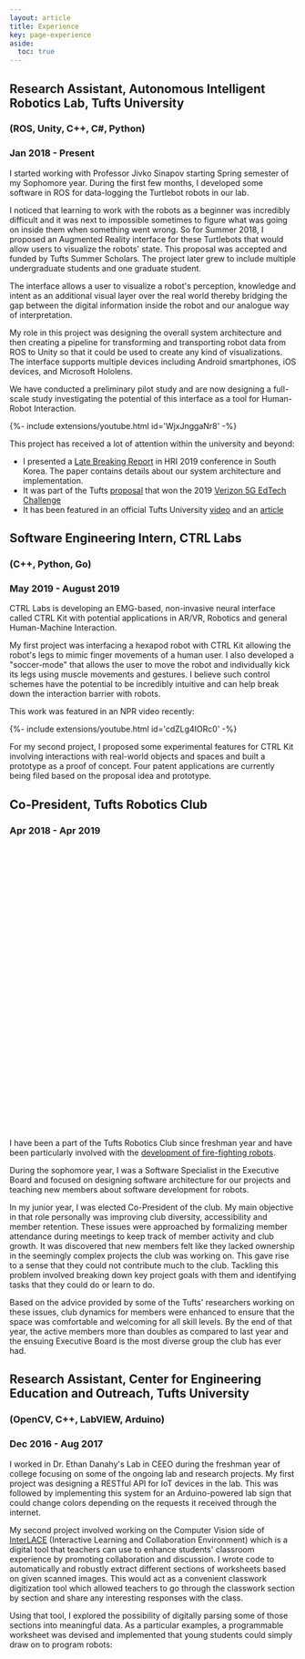 ```yaml
---
layout: article
title: Experience
key: page-experience
aside:
  toc: true
---
```

## Research Assistant, Autonomous Intelligent Robotics Lab, Tufts University 
### (ROS, Unity, C++, C#, Python)
### Jan 2018 - Present

I started working with Professor Jivko Sinapov starting Spring semester of my Sophomore year. During the first few months, I developed some software in ROS for data-logging the Turtlebot robots in our lab. 

I noticed that learning to work with the robots as a beginner was incredibly difficult and it was next to impossible sometimes to figure what was going on inside them when something went wrong. So for Summer 2018, I proposed an Augmented Reality interface for these Turtlebots that would allow users to visualize the robots' state. This proposal was accepted and funded by Tufts Summer Scholars. The project later grew to include multiple undergraduate students and one graduate student. 

The interface allows a user to visualize a robot's perception, knowledge and intent as an additional visual layer over the real world thereby bridging the gap between the digital information inside the robot and our analogue way of interpretation. 

My role in this project was designing the overall system architecture and then creating a pipeline for transforming and transporting robot data from ROS to Unity so that it could be used to create any kind of visualizations. The interface supports multiple devices including Android smartphones, iOS devices, and Microsoft Hololens. 

We have conducted a preliminary pilot study and are now designing a full-scale study investigating the potential of this interface as a tool for Human-Robot Interaction.

<div>{%- include extensions/youtube.html id='WjxJnggaNr8' -%}</div>

This project has received a lot of attention within the university and beyond:
- I presented a [Late Breaking Report](https://ieeexplore.ieee.org/document/8673191) in HRI 2019 conference in South Korea. The paper contains details about our system architecture and implementation.
- It was part of the Tufts [proposal](https://www.eecs.tufts.edu/~jsinapov/VAR5G/) that won the 2019 [Verizon 5G EdTech Challenge](https://www.5gedtechchallenge.com/)
- It has been featured in an official Tufts University [video](https://www.youtube.com/watch?v=9_9RNRNd9y8) and an [article](https://now.tufts.edu/articles/hands-research-undergraduates)

## Software Engineering Intern, CTRL Labs
### (C++, Python, Go)
### May 2019 - August 2019

CTRL Labs is developing an EMG-based, non-invasive neural interface called CTRL Kit with potential applications in AR/VR, Robotics and general Human-Machine Interaction. 

My first project was interfacing a hexapod robot with CTRL Kit allowing the robot's legs to mimic finger movements of a human user. I also developed a "soccer-mode" that allows the user to move the robot and individually kick its legs using muscle movements and gestures. I believe such control schemes have the potential to be incredibly intuitive and can help break down the interaction barrier with robots. 

This work was featured in an NPR video recently:
<div>{%- include extensions/youtube.html id='cdZLg4IORc0' -%}</div>

For my second project, I proposed some experimental features for CTRL Kit involving interactions with real-world objects and spaces and built a prototype as a proof of concept. Four patent applications are currently being filed based on the proposal idea and prototype.

## Co-President, Tufts Robotics Club
### Apr 2018 - Apr 2019

<div class="hero hero--dark" style='height: 500px; background-image: url("/assets/images/experience/club.JPG");'>
</div>

I have been a part of the Tufts Robotics Club since freshman year and have been particularly involved with the [development of fire-fighting robots](/projects.html#trinity-college-international-fire-fighting-robot-contest). 

During the sophomore year, I was a Software Specialist in the Executive Board and focused on designing software architecture for our projects and teaching new members about software development for robots. 

In my junior year, I was elected Co-President of the club. My main objective in that role personally was improving club diversity, accessibility and member retention. These issues were approached by formalizing member attendance during meetings to keep track of member activity and club growth. It was discovered that new members felt like they lacked ownership in the seemingly complex projects the club was working on. This gave rise to a sense that they could not contribute much to the club. Tackling this problem involved breaking down key project goals with them and identifying tasks that they could do or learn to do. 

Based on the advice provided by some of the Tufts' researchers working on these issues, club dynamics for members were enhanced to ensure that the space was comfortable and welcoming for all skill levels. By the end of that year, the active members more than doubles as compared to last year and the ensuing Executive Board is the most diverse group the club has ever had.


## Research Assistant, Center for Engineering Education and Outreach, Tufts University
### (OpenCV, C++, LabVIEW, Arduino)
### Dec 2016 - Aug 2017
I worked in Dr. Ethan Danahy's Lab in CEEO during the freshman year of college focusing on some of the ongoing lab and research projects. My first project was designing a RESTful API for IoT devices in the lab. This was followed by implementing this system for an Arduino-powered lab sign that could change colors depending on the requests it received through the internet. 

My second project involved working on the Computer Vision side of [InterLACE](https://ceeo.tufts.edu/research/projectsInterLACE.htm) (Interactive Learning and Collaboration Environment) which is a digital tool that teachers can use to enhance students' classroom experience by promoting collaboration and discussion. I wrote code to automatically and robustly extract different sections of worksheets based on given scanned images. This would act as a convenient classwork digitization tool which allowed teachers to go through the classwork section by section and share any interesting responses with the class. 

Using that tool, I explored the possibility of digitally parsing some of those sections into meaningful data. As a particular examples, a programmable worksheet was devised and implemented that young students could simply draw on to program robots:
<div class="hero hero--dark" style='height: 420px; background-image: url("/assets/images/experience/worksheet.PNG");'>
</div>